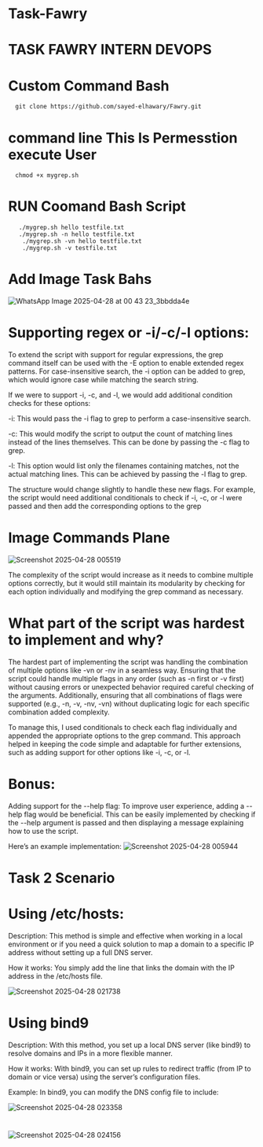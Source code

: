 # Task-Fawry
#    TASK FAWRY INTERN DEVOPS 

#    Custom Command Bash 

      git clone https://github.com/sayed-elhawary/Fawry.git

#     command line This Is Permesstion execute User 

      chmod +x mygrep.sh

#      RUN Coomand Bash Script 

       ./mygrep.sh hello testfile.txt
       ./mygrep.sh -n hello testfile.txt
        ./mygrep.sh -vn hello testfile.txt
        ./mygrep.sh -v testfile.txt

#       Add Image Task Bahs


![WhatsApp Image 2025-04-28 at 00 43 23_3bbdda4e](https://github.com/user-attachments/assets/a1eefdcd-7741-449d-a87f-7f0f220051d0)

      

#       Supporting regex or -i/-c/-l options:
To extend the script with support for regular expressions, the grep command itself can be used with the -E option to enable extended regex patterns. For case-insensitive search, the -i option can be added to grep, which would ignore case while matching the search string.

If we were to support -i, -c, and -l, we would add additional condition checks for these options:

-i: This would pass the -i flag to grep to perform a case-insensitive search.

-c: This would modify the script to output the count of matching lines instead of the lines themselves. This can be done by passing the -c flag to grep.

-l: This option would list only the filenames containing matches, not the actual matching lines. This can be achieved by passing the -l flag to grep.

The structure would change slightly to handle these new flags. For example, the script would need additional conditionals to check if -i, -c, or -l were passed and then add the corresponding options to the grep
#        Image  Commands Plane

![Screenshot 2025-04-28 005519](https://github.com/user-attachments/assets/d3969f2d-1f7e-4d3b-8b5d-d0cc2e610c2e)

The complexity of the script would increase as it needs to combine multiple options correctly, but it would still maintain its modularity by checking for each option individually and modifying the grep command as necessary.

#   What part of the script was hardest to implement and why?
The hardest part of implementing the script was handling the combination of multiple options like -vn or -nv in a seamless way. Ensuring that the script could handle multiple flags in any order (such as -n first or -v first) without causing errors or unexpected behavior required careful checking of the arguments. Additionally, ensuring that all combinations of flags were supported (e.g., -n, -v, -nv, -vn) without duplicating logic for each specific combination added complexity.

To manage this, I used conditionals to check each flag individually and appended the appropriate options to the grep command. This approach helped in keeping the code simple and adaptable for further extensions, such as adding support for other options like -i, -c, or -l.

#  Bonus:
Adding support for the --help flag:
To improve user experience, adding a --help flag would be beneficial. This can be easily implemented by checking if the --help argument is passed and then displaying a message explaining how to use the script.

Here’s an example implementation:
![Screenshot 2025-04-28 005944](https://github.com/user-attachments/assets/90ae0a97-fdb9-4035-a86e-8ce8bc204a81)


#   Task 2 Scenario

# Using /etc/hosts:
Description: This method is simple and effective when working in a local environment or if you need a quick solution to map a domain to a specific IP address without setting up a full DNS server.

How it works: You simply add the line that links the domain with the IP address in the /etc/hosts file.

![Screenshot 2025-04-28 021738](https://github.com/user-attachments/assets/5ccab78f-c5c7-428d-8f8f-1c5c2ef637cb)

# Using bind9

Description: With this method, you set up a local DNS server (like bind9) to resolve domains and IPs in a more flexible manner.

How it works: With bind9, you can set up rules to redirect traffic (from IP to domain or vice versa) using the server’s configuration files.

Example: In bind9, you can modify the DNS config file to include:


![Screenshot 2025-04-28 023358](https://github.com/user-attachments/assets/56385c0b-6352-45bc-bcb2-538c08230b6f)


# 
![Screenshot 2025-04-28 024156](https://github.com/user-attachments/assets/ece8739a-de0e-45be-b3cc-16228b4e1776)

